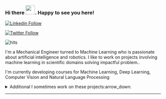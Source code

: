### Hi there <img src="https://raw.githubusercontent.com/MartinHeinz/MartinHeinz/master/wave.gif" width="30px">. Happy to see you here!

<p align="center">

[![Linkedin Follow](https://img.shields.io/badge/-Connect-blue?style=flat-square&logo=Linkedin&logoColor=white&link=https://www.linkedin.com/in/rojeshshikhrakar/)](https://www.linkedin.com/in/rojeshshikhrakar/)

[![Twitter Follow](https://img.shields.io/twitter/follow/tsusil?label=Follow&style=social)](https://twitter.com/roshikhrakar)

![hits](https://visitor-badge.laobi.icu/badge?page_id=rojesh-shikhrakar)

</p>

I'm a Mechanical Engineer turned to Machine Learning who is passionate about artificial intelligence and robotics. I like to work on projects involving machine learning in scientific domains solving impactful problem..

I'm currently developing courses for Machine Learning, Deep Learning, Computer Vision and Natural Language Processing


<details>
<summary>
  Additional I sometimes work on these projects:arrow_down:
</summary>

<br />

[![ReadMe Card](https://github-readme-stats.vercel.app/api/pin/?username=rojesh-shikhrakar&repo=DSA.jl)](https://github.com/rojesh-shikhrakar/DSA.jl)

<br />

[comment]:![picture](https://raw.githubusercontent.com/saadeghi/saadeghi/master/dino.gif)
</details>

----

